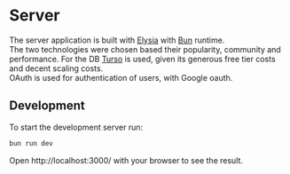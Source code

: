 # Server

The server application is built with [Elysia](https://elysiajs.com/) with [Bun](https://bun.sh/) runtime.  
The two technologies were chosen based their popularity, community and performance. For the DB [Turso](https://turso.tech/) is used, given its generous free tier costs and decent scaling costs.  
OAuth is used for authentication of users, with Google oauth.

## Development

To start the development server run:

```bash
bun run dev
```

Open http://localhost:3000/ with your browser to see the result.

